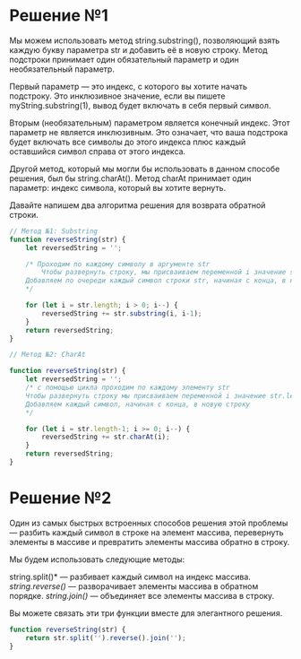 # Решение №1

Мы можем использовать метод string.substring(), позволяющий взять каждую букву параметра str и добавить её в новую строку. Метод подстроки принимает один обязательный параметр и один необязательный параметр.

Первый параметр — это индекс, с которого вы хотите начать подстроку. Это инклюзивное значение, если вы пишете myString.substring(1), вывод будет включать в себя первый символ.

Вторым (необязательным) параметром является конечный индекс. Этот параметр не является инклюзивным. Это означает, что ваша подстрока будет включать все символы до этого индекса плюс каждый оставшийся символ справа от этого индекса.

Другой метод, который мы могли бы использовать в данном способе решения, был бы string.charAt(). Метод charAt принимает один параметр: индекс символа, который вы хотите вернуть.

Давайте напишем два алгоритма решения для возврата обратной строки.

```js
// Метод №1: Substring
function reverseString(str) {
	let reversedString = '';

	/* Проходим по каждому символу в аргументе str
		Чтобы развернуть строку, мы присваиваем переменной i значение str.length
	Добавляем по очереди каждый символ строки str, начиная с конца, в новую строку.
	*/

	for (let i = str.length; i > 0; i--) {
		reversedString += str.substring(i, i-1);
	}
	return reversedString;
}

// Метод №2: CharAt

function reverseString(str) {
	let reversedString = '';
	/* с помощью цикла проходим по каждому элементу str
	Чтобы развернуть строку мы присваиваем переменной i значение str.length-1 в то время, как i больше или равно 0.
	Добавляем каждый символ, начиная с конца, в новую строку
	*/

	for (let i = str.length-1; i >= 0; i--) {
		reversedString += str.charAt(i);
	}
	return reversedString;
} 
```

# Решение №2

Один из самых быстрых встроенных способов решения этой проблемы — разбить каждый символ в строке на элемент массива, перевернуть элементы в массиве и превратить элементы массива обратно в строку.

Мы будем использовать следующие методы:

string.split()* — разбивает каждый символ на индекс массива.
*string.reverse()* — разворачивает элементы массива в обратном порядке.
*string.join()* — объединяет все элементы массива в строку.

Вы можете связать эти три функции вместе для элегантного решения.

```js
function reverseString(str) {
	return str.split('').reverse().join('');
}
```


